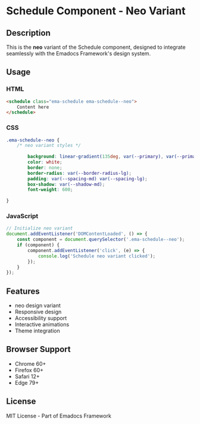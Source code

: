 # Schedule Component - Neo Variant

## Description
This is the **neo** variant of the Schedule component, designed to integrate seamlessly with the Emadocs Framework's design system.

## Usage

### HTML
```html
<schedule class="ema-schedule ema-schedule--neo">
    Content here
</schedule>
```

### CSS
```css
.ema-schedule--neo {
    /* neo variant styles */
    
        background: linear-gradient(135deg, var(--primary), var(--primary-dark));
        color: white;
        border: none;
        border-radius: var(--border-radius-lg);
        padding: var(--spacing-md) var(--spacing-lg);
        box-shadow: var(--shadow-md);
        font-weight: 600;
    
}
```

### JavaScript
```javascript
// Initialize neo variant
document.addEventListener('DOMContentLoaded', () => {
    const component = document.querySelector('.ema-schedule--neo');
    if (component) {
        component.addEventListener('click', (e) => {
            console.log('Schedule neo variant clicked');
        });
    }
});
```

## Features
- neo design variant
- Responsive design
- Accessibility support
- Interactive animations
- Theme integration

## Browser Support
- Chrome 60+
- Firefox 60+
- Safari 12+
- Edge 79+

## License
MIT License - Part of Emadocs Framework
